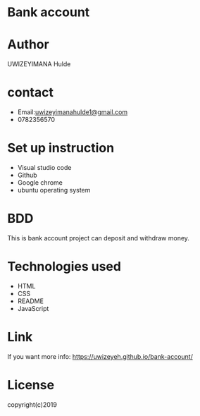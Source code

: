 # Bank account
# Author
UWIZEYIMANA Hulde

# contact
* Email:uwizeyimanahulde1@gmail.com
* 0782356570
# Set up instruction
* Visual studio code
* Github
* Google chrome
* ubuntu operating system
# BDD
This is bank account project can deposit and withdraw money.
# Technologies used
* HTML
* CSS
* README
* JavaScript
# Link
If you want more info: https://uwizeyeh.github.io/bank-account/

# License
copyright(c)2019